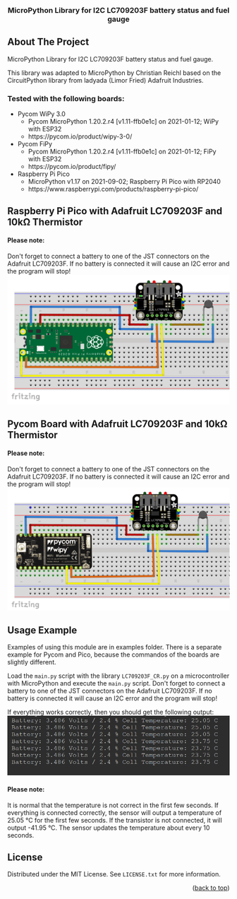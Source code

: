 <div id="top"></div>
<!--
*** Thanks for checking out the Best-README-Template. If you have a suggestion
*** that would make this better, please fork the repo and create a pull request
*** or simply open an issue with the tag "enhancement".
*** Don't forget to give the project a star!
*** Thanks again! Now go create something AMAZING! :D
-->



<!-- PROJECT SHIELDS -->
<!--
*** I'm using markdown "reference style" links for readability.
*** Reference links are enclosed in brackets [ ] instead of parentheses ( ).
*** See the bottom of this document for the declaration of the reference variables
*** for contributors-url, forks-url, etc. This is an optional, concise syntax you may use.
*** https://www.markdownguide.org/basic-syntax/#reference-style-links
-->

<!-- PROJECT LOGO -->
<br />
<div align="center">
  <!-- <a href="https://github.com/othneildrew/Best-README-Template">
    <img src="images/logo.png" alt="Logo" width="80" height="80">
  </a> -->

  <h3 align="center">MicroPython Library for I2C LC709203F battery status and fuel gauge</h3>

  <!-- <p align="center">
    With these sample codes you can receive and send data between a computer and a MicroPython microcontroller via USB connection.
    <br />
    <a href="https://github.com/othneildrew/Best-README-Template"><strong>Explore the docs »</strong></a>
    <br />
    <br />
    <a href="https://github.com/othneildrew/Best-README-Template">View Demo</a>
    ·
    <a href="https://github.com/othneildrew/Best-README-Template/issues">Report Bug</a>
    ·
    <a href="https://github.com/othneildrew/Best-README-Template/issues">Request Feature</a>
  </p> -->
</div>



<!-- TABLE OF CONTENTS -->
<!-- <details>
  <summary>Table of Contents</summary>
  <ol>
    <li>
      <a href="#about-the-project">About The Project</a>
      <ul>
        <li><a href="#built-with">Built With</a></li>
      </ul>
    </li>
    <li>
      <a href="#getting-started">Getting Started</a>
      <ul>
        <li><a href="#prerequisites">Prerequisites</a></li>
        <li><a href="#installation">Installation</a></li>
      </ul>
    </li>
    <li><a href="#usage">Usage</a></li>
    <li><a href="#roadmap">Roadmap</a></li>
    <li><a href="#contributing">Contributing</a></li>
    <li><a href="#license">License</a></li>
    <li><a href="#contact">Contact</a></li>
    <li><a href="#acknowledgments">Acknowledgments</a></li>
  </ol>
</details> -->



<!-- ABOUT THE PROJECT -->
## About The Project

MicroPython Library for I2C LC709203F battery status and fuel gauge.

This library was adapted to MicroPython by Christian Reichl based on the CircuitPython library from ladyada (Limor Fried) Adafruit Industries.

### Tested with the following boards:
<ul>
  <li>Pycom WiPy 3.0
    <ul>
      <li>Pycom MicroPython 1.20.2.r4 [v1.11-ffb0e1c] on 2021-01-12; WiPy with ESP32</li>
      <li>https://pycom.io/product/wipy-3-0/ </li>
    </ul>
  </li>
  <li>Pycom FiPy
    <ul>
      <li>Pycom MicroPython 1.20.2.r4 [v1.11-ffb0e1c] on 2021-01-12; FiPy with ESP32</li>
      <li>https://pycom.io/product/fipy/ </li>
    </ul>
  </li>
  <li>Raspberry Pi Pico
    <ul>
      <li>MicroPython v1.17 on 2021-09-02; Raspberry Pi Pico with RP2040</li>
      <li>https://www.raspberrypi.com/products/raspberry-pi-pico/</li>
    </ul>
  </li>
</ul>

<!-- ### Built With

This section should list any major frameworks/libraries used to bootstrap your project. Leave any add-ons/plugins for the acknowledgements section. Here are a few examples.

* [Next.js](https://nextjs.org/)
* [React.js](https://reactjs.org/)
* [Vue.js](https://vuejs.org/)
* [Angular](https://angular.io/)
* [Svelte](https://svelte.dev/)
* [Laravel](https://laravel.com)
* [Bootstrap](https://getbootstrap.com)
* [JQuery](https://jquery.com)

<p align="right">(<a href="#top">back to top</a>)</p> -->


## Raspberry Pi Pico with Adafruit LC709203F and 10kΩ Thermistor
#### Please note: 
Don't forget to connect a battery to one of the JST connectors on the Adafruit LC709203F. If no battery is connected it will cause an I2C error and the program will stop!
![Raspberry Pi Pico with Adafruit LC709203F and 10kΩ Thermistor](https://github.com/chris-reichl/MicroPython_LC709203F/blob/main/pictures/Raspberry_Pi_Pico_Adafruit_LC709203F_Thermistor.PNG?raw=true)

## Pycom Board with Adafruit LC709203F and 10kΩ Thermistor
#### Please note: 
Don't forget to connect a battery to one of the JST connectors on the Adafruit LC709203F. If no battery is connected it will cause an I2C error and the program will stop!
![Pycom Board with Adafruit LC709203F and 10kΩ Thermistor](https://github.com/chris-reichl/MicroPython_LC709203F/blob/main/pictures/Pycom_WiPy_Adafruit_LC709203F_Thermistor.PNG?raw=true)

<!-- Usage Example -->
## Usage Example
Examples of using this module are in examples folder. There is a separate example for Pycom and Pico, because the commandos of the boards are slightly different.

Load the `main.py` script with the library `LC709203F_CR.py` on a microcontroller with MicroPython and execute the `main.py` script.
Don't forget to connect a battery to one of the JST connectors on the Adafruit LC709203F. If no battery is connected it will cause an I2C error and the program will stop!

If everything works correctly, then you should get the following output:
![output](https://github.com/chris-reichl/MicroPython_LC709203F/blob/main/pictures/output.png?raw=true)

#### Please note: 
It is normal that the temperature is not correct in the first few seconds. If everything is connected correctly, the sensor will output a temperature of 25.05 °C for the first few seconds. If the transistor is not connected, it will output -41.95 °C. The sensor updates the temperature about every 10 seconds.


<!-- USAGE EXAMPLES -->
<!-- ## Usage

Use this space to show useful examples of how a project can be used. Additional screenshots, code examples and demos work well in this space. You may also link to more resources.

_For more examples, please refer to the [Documentation](https://example.com)_

<p align="right">(<a href="#top">back to top</a>)</p>
 -->


<!-- ROADMAP -->
<!-- ## Roadmap

- [x] Add Changelog
- [x] Add back to top links
- [] Add Additional Templates w/ Examples
- [] Add "components" document to easily copy & paste sections of the readme
- [] Multi-language Support
    - [] Chinese
    - [] Spanish

See the [open issues](https://github.com/othneildrew/Best-README-Template/issues) for a full list of proposed features (and known issues).

<p align="right">(<a href="#top">back to top</a>)</p> -->



<!-- CONTRIBUTING -->
<!-- ## Contributing

Contributions are what make the open source community such an amazing place to learn, inspire, and create. Any contributions you make are **greatly appreciated**.

If you have a suggestion that would make this better, please fork the repo and create a pull request. You can also simply open an issue with the tag "enhancement".
Don't forget to give the project a star! Thanks again!

1. Fork the Project
2. Create your Feature Branch (`git checkout -b feature/AmazingFeature`)
3. Commit your Changes (`git commit -m 'Add some AmazingFeature'`)
4. Push to the Branch (`git push origin feature/AmazingFeature`)
5. Open a Pull Request

<p align="right">(<a href="#top">back to top</a>)</p> -->



<!-- LICENSE -->
## License

Distributed under the MIT License. See `LICENSE.txt` for more information.

<p align="right">(<a href="#top">back to top</a>)</p>



<!-- CONTACT -->
<!-- ## Contact

Your Name - [@your_twitter](https://twitter.com/your_username) - email@example.com

Project Link: [https://github.com/your_username/repo_name](https://github.com/your_username/repo_name)

<p align="right">(<a href="#top">back to top</a>)</p> -->



<!-- ACKNOWLEDGMENTS -->
<!-- ## Acknowledgments

Use this space to list resources you find helpful and would like to give credit to. I've included a few of my favorites to kick things off!

* [Choose an Open Source License](https://choosealicense.com)
* [GitHub Emoji Cheat Sheet](https://www.webpagefx.com/tools/emoji-cheat-sheet)
* [Malven's Flexbox Cheatsheet](https://flexbox.malven.co/)
* [Malven's Grid Cheatsheet](https://grid.malven.co/)
* [Img Shields](https://shields.io)
* [GitHub Pages](https://pages.github.com)
* [Font Awesome](https://fontawesome.com)
* [React Icons](https://react-icons.github.io/react-icons/search)

<p align="right">(<a href="#top">back to top</a>)</p> -->



<!-- MARKDOWN LINKS & IMAGES -->
<!-- https://www.markdownguide.org/basic-syntax/#reference-style-links -->
<!-- [contributors-shield]: https://img.shields.io/github/contributors/othneildrew/Best-README-Template.svg?style=for-the-badge
[contributors-url]: https://github.com/othneildrew/Best-README-Template/graphs/contributors
[forks-shield]: https://img.shields.io/github/forks/othneildrew/Best-README-Template.svg?style=for-the-badge
[forks-url]: https://github.com/othneildrew/Best-README-Template/network/members
[stars-shield]: https://img.shields.io/github/stars/othneildrew/Best-README-Template.svg?style=for-the-badge
[stars-url]: https://github.com/othneildrew/Best-README-Template/stargazers
[issues-shield]: https://img.shields.io/github/issues/othneildrew/Best-README-Template.svg?style=for-the-badge
[issues-url]: https://github.com/othneildrew/Best-README-Template/issues
[license-shield]: https://img.shields.io/github/license/othneildrew/Best-README-Template.svg?style=for-the-badge
[license-url]: https://github.com/othneildrew/Best-README-Template/blob/master/LICENSE.txt
[linkedin-shield]: https://img.shields.io/badge/-LinkedIn-black.svg?style=for-the-badge&logo=linkedin&colorB=555
[linkedin-url]: https://linkedin.com/in/othneildrew
[product-screenshot]: images/screenshot.png -->
